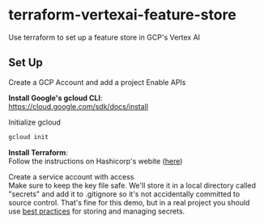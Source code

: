 # terraform-vertexai-feature-store
Use terraform to set up a feature store in GCP's Vertex AI

## Set Up  
Create a GCP Account and add a project
Enable APIs

**Install Google's gcloud CLI**:  
https://cloud.google.com/sdk/docs/install

Initialize gcloud
```bash
gcloud init
```

**Install Terraform**:  
Follow the instructions on Hashicorp's webite ([here](https://developer.hashicorp.com/terraform/tutorials/aws-get-started/install-cli))


Create a service account with access   
Make sure to keep the key file safe. We'll store it in a local directory called "secrets" and add it to .gitignore so it's not accidentally committed to source control. That's fine for this demo, but in a real project you should use [best practices](https://cloud.google.com/iam/docs/best-practices-for-managing-service-account-keys) for storing and managing secrets.

